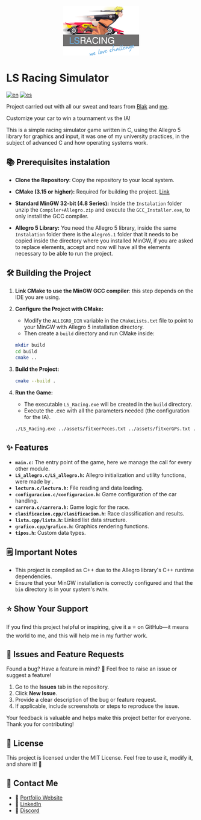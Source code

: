 <p align="center">
  <img src="assets/Logo_We_Love_Challenge.png" style="width: 40%;"/>
</p>

# LS Racing Simulator

[![en](https://img.shields.io/badge/lang-en-red.svg)](https://github.com/alejandrov44/LS_Racing/blob/master/README.md)
[![es](https://img.shields.io/badge/lang-es-yellow.svg)](https://github.com/alejandrov44/LS_Racing/blob/master/README.es.md)

Project carried out with all our sweat and tears from [Blak](https://github.com/blakjord) and [me](https://github.com/alejandrov44).

Customize your car to win a tournament vs the IA!

This is a simple racing simulator game written in C, using the Allegro 5 library for graphics and input, it was one of my university practices, in the subject of advanced C and how operating systems work.

## 📚 Prerequisites instalation

* **Clone the Repository**: Copy the repository to your local system.

* **CMake (3.15 or higher):** Required for building the project. [Link](https://cmake.org/download/)

* **Standard MinGW 32-bit (4.8 Series):** Inside the `Instalation` folder unzip the `Compiler+Allegro.zip` and execute the `GCC_Installer.exe`, to only install the GCC compiler.

* **Allegro 5 Library:** You need the Allegro 5 library, inside the same `Instalation` folder there is the `Alegro5.1` folder that it needs to be copied inside the directory where you installed MinGW, if you are asked to replace elements, accept and now will have all the elements necessary to be able to run the project.

## 🛠️ Building the Project

1.  **Link CMake to use the MinGW GCC compiler**: this step depends on the IDE you are using.

2.  **Configure the Project with CMake:**
    * Modify the `ALLEGRO_DIR` variable in the `CMakeLists.txt` file to point to your MinGW with Allegro 5 installation directory.
    * Then create a `build` directory and run CMake inside:
    ```bash
    mkdir build
    cd build
    cmake ..
    ```

3.  **Build the Project:**
    ```bash
    cmake --build .
    ```

4.  **Run the Game:**
    * The executable `LS_Racing.exe` will be created in the `build` directory.
    * Execute the .exe with all the parameters needed (the configuration for the IA).
    ```bash
    ./LS_Racing.exe ../assets/fitxerPeces.txt ../assets/fitxerGPs.txt ../assets/fitxerCorredors.bin ../assets/fitxerBase.bin
    ```

## ✨ Features

* **`main.c`:** The entry point of the game, here we manage the call for every other module.
* **`LS_allegro.c/LS_allegro.h`:** Allegro initialization and utility functions, were made by .
* **`lectura.c/lectura.h`:** File reading and data loading.
* **`configuracion.c/configuracion.h`:** Game configuration of the car handling.
* **`carrera.c/carrera.h`:** Game logic for the race.
* **`clasificacion.cpp/clasificacion.h`:** Race classification and results.
* **`lista.cpp/lista.h`:** Linked list data structure.
* **`grafico.cpp/grafico.h`:** Graphics rendering functions.
* **`tipos.h`:** Custom data types.

## 🗒️ Important Notes

* This project is compiled as C++ due to the Allegro library's C++ runtime dependencies.
* Ensure that your MinGW installation is correctly configured and that the `bin` directory is in your system's `PATH`.

## ⭐ Show Your Support

If you find this project helpful or inspiring, give it a ⭐ on GitHub—it means the world to me, and this will help me in my further work.

## 🐛 Issues and Feature Requests

Found a bug? Have a feature in mind? 🤔 Feel free to raise an issue or suggest a feature!

1. Go to the **Issues** tab in the repository.
2. Click **New Issue**.
3. Provide a clear description of the bug or feature request.
4. If applicable, include screenshots or steps to reproduce the issue.

Your feedback is valuable and helps make this project better for everyone. Thank you for contributing!

## 📜 License

This project is licensed under the MIT License. Feel free to use it, modify it, and share it! 🌈

## 📧 Contact Me

- 💼 [Portfolio Website](https://alejandrov44.github.io/portfolio/)
- 🔗 [LinkedIn](https://www.linkedin.com/in/alejandro-viana/)
- 📧 [Discord](https://discord.gg/yGMknyc9)
